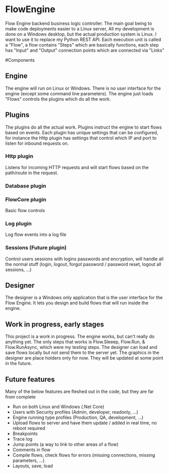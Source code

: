# FlowEngine
Flow Engine backend business logic controller. The main goal being to make code deployments easier to a Linux server, All my development is done on a Windows desktop, but the actual production system is Linux. I want to use it to replace my Python REST API.
Each execution unit is called a "Flow", a flow contains "Steps" which are basically functions, each step has "Input" and "Output" connection points which are connected via "Links"

#Components

## Engine
The engine will run on Linux or Windows. There is no user interface for the engine (except some command line parameters). The engine just loads "Flows" controls the plugins which do all the work.

## Plugins
The plugins do all the actual work. Plugins instruct the engine to start flows based on events. Each plugin has unique settings that can be configured, for instance the Http plugin has settings that control which IP and port to listen for inbound requests on.

### Http plugin
Listens for incoming HTTP requests and will start flows based on the path/route in the request.

### Database plugin

### FlowCore plugin
Basic flow controls

### Log plugin
Log flow events into a log file

### Sessions (Future plugin)
Control users sessions with logins passwords and encryption, will handle all the normal stuff (login, logout, forgot password / password reset, logout all sessions, ...)

## Designer 
The designer is a Windows only application that is the user interface for the Flow Engine. It lets you design and build flows that will run inside the engine.

## Work in progress, early stages 
This project is a work in progress. The engine works, but can't really do anything yet. The only steps that works is Flow.Sleeep, Flow.Run, & Flow.RunAsync, which were my testing steps. The designer can load and save flows locally but not send them to the server yet. The graphics in the designer are place holders only for now. They will be updated at some point in the future.

## Future features
Many of the below features are fleshed out in the code, but they are far from complete
* Run on both Linux and Windows (.Net Core)
* Users with Security profiles (Admin, developer, readonly, ...)
* Engine running type profiles (Production, QA, development, ...)
* Upload flows to server and have them update / added in real time, no reboot required
* Breakpoints
* Trace log
* Jump points (a way to link to other areas of a flow)
* Comments in flow
* Compile flows, check flows for errors (missing connections, missing parameters, ...)
* Layouts, save, load

